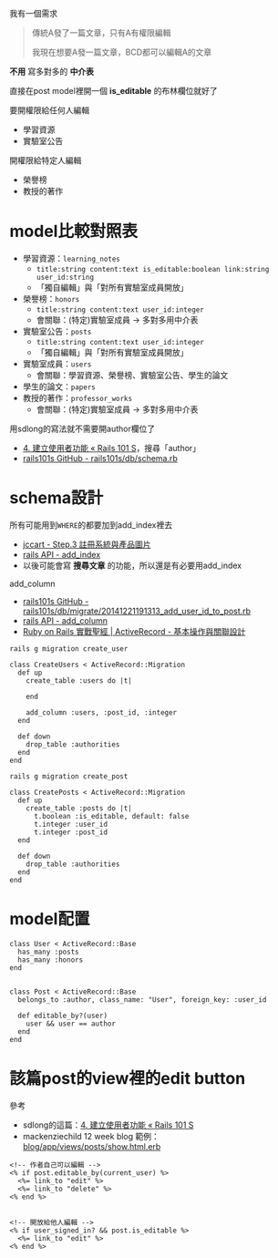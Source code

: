 我有一個需求

>傳統A發了一篇文章，只有A有權限編輯
>
>我現在想要A發一篇文章，BCD都可以編輯A的文章

**不用** 寫多對多的 **中介表**

直接在post model裡開一個 **is_editable** 的布林欄位就好了

要開權限給任何人編輯
- 學習資源
- 實驗室公告


開權限給特定人編輯
- 榮譽榜
- 教授的著作


# model比較對照表
- 學習資源：`learning_notes`
  - `title:string content:text is_editable:boolean link:string user_id:string`
  - 「獨自編輯」與「對所有實驗室成員開放」
- 榮譽榜：`honors`
  - `title:string content:text user_id:integer`
  - 會關聯：(特定)實驗室成員 -> 多對多用中介表
- 實驗室公告：`posts`
  - `title:string content:text user_id:integer`
  - 「獨自編輯」與「對所有實驗室成員開放」
- 實驗室成員：`users`
  - 會關聯：學習資源、榮譽榜、實驗室公告、學生的論文
- 學生的論文：`papers`
- 教授的著作：`professor_works`
  - 會關聯：(特定)實驗室成員 -> 多對多用中介表


用sdlong的寫法就不需要開author欄位了
- [4. 建立使用者功能 « Rails 101 S](http://rails101s.logdown.com/posts/247881-20-4-adding-user-functions)，搜尋「author」
- [rails101s GitHub - rails101s/db/schema.rb](https://github.com/sdlong/rails101s/blob/master/db/schema.rb)




# schema設計

所有可能用到`WHERE`的都要加到add_index裡去
- [jccart - Step.3 註冊系統與產品圖片](https://github.com/NickWarm/jccart/wiki/Step.3-%E8%A8%BB%E5%86%8A%E7%B3%BB%E7%B5%B1%E8%88%87%E7%94%A2%E5%93%81%E5%9C%96%E7%89%87)
- [rails API - add_index](http://api.rubyonrails.org/classes/ActiveRecord/ConnectionAdapters/SchemaStatements.html#method-i-add_index)
- 以後可能會寫 **搜尋文章** 的功能，所以還是有必要用add_index

add_column
- [rails101s GitHub - rails101s/db/migrate/20141221191313_add_user_id_to_post.rb](https://github.com/sdlong/rails101s/blob/master/db/migrate/20141221191313_add_user_id_to_post.rb)
- [rails API - add_column](http://api.rubyonrails.org/classes/ActiveRecord/ConnectionAdapters/SchemaStatements.html#method-i-add_column)
- [Ruby on Rails 實戰聖經 | ActiveRecord - 基本操作與關聯設計](https://ihower.tw/rails/activerecord.html)


`rails g migration create_user`

```
class CreateUsers < ActiveRecord::Migration
  def up
    create_table :users do |t|

    end

    add_column :users, :post_id, :integer
  end

  def down
    drop_table :authorities
  end
end
```


`rails g migration create_post`

```
class CreatePosts < ActiveRecord::Migration
  def up
    create_table :posts do |t|
      t.boolean :is_editable, default: false
      t.integer :user_id
      t.integer :post_id
  end

  def down
    drop_table :authorities
  end
end
```


# model配置

```
class User < ActiveRecord::Base
  has_many :posts
  has_many :honors
end


class Post < ActiveRecord::Base
  belongs_to :author, class_name: "User", foreign_key: :user_id

  def editable_by?(user)
    user && user == author
  end
end
```

# 該篇post的view裡的edit button

參考
- sdlong的這篇：[4. 建立使用者功能 « Rails 101 S](http://rails101s.logdown.com/posts/247881-20-4-adding-user-functions)
- mackenziechild 12 week blog 範例：[blog/app/views/posts/show.html.erb
](https://github.com/mackenziechild/blog/blob/master/app/views/posts/show.html.erb)

```
<!-- 作者自己可以編輯 -->
<% if post.editable_by(current_user) %>
  <%= link_to "edit" %>
  <%= link_to "delete" %>
<% end %>


<!-- 開放給他人編輯 -->
<% if user_signed_in? && post.is_editable %>
  <%= link_to "edit" %>
<% end %>
```
